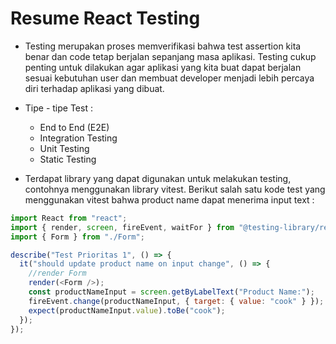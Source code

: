 # Resume React Testing
- Testing merupakan proses memverifikasi bahwa test assertion kita benar dan code tetap berjalan sepanjang masa aplikasi. Testing cukup penting untuk dilakukan agar aplikasi yang kita buat dapat berjalan sesuai kebutuhan user dan membuat developer menjadi lebih percaya diri terhadap aplikasi yang dibuat. 
- Tipe - tipe Test : 
    
    - End to End (E2E)
    - Integration Testing
    - Unit Testing
    - Static Testing

- Terdapat library yang dapat digunakan untuk melakukan testing, contohnya menggunakan library vitest. Berikut salah satu kode test yang menggunakan vitest bahwa product name dapat menerima input text :
```javascript
import React from "react";
import { render, screen, fireEvent, waitFor } from "@testing-library/react";
import { Form } from "./Form";

describe("Test Prioritas 1", () => {
  it("should update product name on input change", () => {
    //render Form
    render(<Form />);
    const productNameInput = screen.getByLabelText("Product Name:");
    fireEvent.change(productNameInput, { target: { value: "cook" } });
    expect(productNameInput.value).toBe("cook");
  });
});
```
